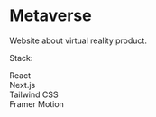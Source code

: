 # Metaverse

Website about virtual reality product.

Stack:

React\
Next.js\
Tailwind CSS\
Framer Motion